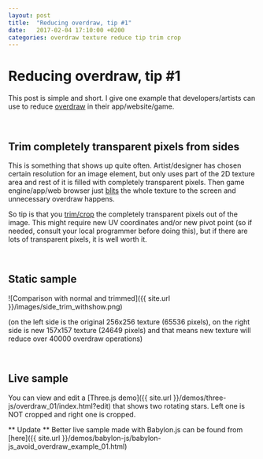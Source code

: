 ```yaml
---
layout: post
title:  "Reducing overdraw, tip #1"
date:   2017-02-04 17:10:00 +0200
categories: overdraw texture reduce tip trim crop
---
```

# Reducing overdraw, tip #1

This post is simple and short. I give one example that developers/artists can use to reduce [overdraw](https://en.wikipedia.org/wiki/Fillrate) in their app/website/game.

&nbsp;

## Trim completely transparent pixels from sides

This is something that shows up quite often. Artist/designer has chosen certain resolution for an image element, but only uses part of the 2D texture area and rest of it is filled with completely transparent pixels. Then game engine/app/web browser just [blits](https://en.wikipedia.org/wiki/Bit_blit) the whole texture to the screen and unnecessary overdraw happens. 

So tip is that you [trim/crop](https://en.wikipedia.org/wiki/Cropping_(image)) the completely transparent pixels out of the image. This might require new UV coordinates and/or new pivot point (so if needed, consult your local programmer before doing this), but if there are lots of transparent pixels, it is well worth it.

&nbsp;

## Static sample

![Comparison with normal and trimmed]({{ site.url }}/images/side_trim_withshow.png)

(on the left side is the original 256x256 texture (65536 pixels), on the right side is new 157x157 texture (24649 pixels) and that means new texture will reduce over 40000 overdraw operations)

&nbsp;

## Live sample

You can view and edit a [Three.js demo]({{ site.url }}/demos/three-js/overdraw_01/index.html?edit) that shows two rotating stars. Left one is NOT cropped and right one is cropped.

** Update **
Better live sample made with Babylon.js can be found from [here]({{ site.url }}/demos/babylon-js/babylon-js_avoid_overdraw_example_01.html)